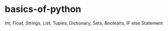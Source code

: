 # basics-of-python
Int, Float, Strings, List, Tuples, Dictionary, Sets, Booleans, IF else Statement
